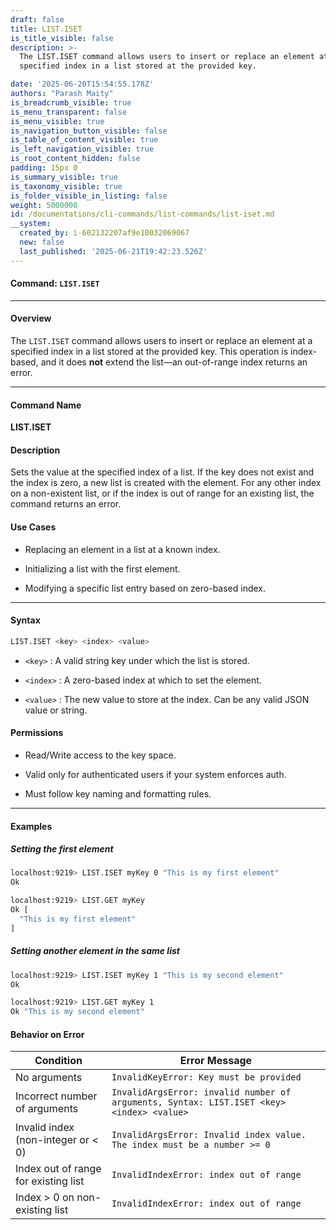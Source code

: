 ```yaml
---
draft: false
title: LIST.ISET
is_title_visible: false
description: >-
  The LIST.ISET command allows users to insert or replace an element at a
  specified index in a list stored at the provided key. 

date: '2025-06-20T15:54:55.178Z'
authors: "Parash Maity"
is_breadcrumb_visible: true
is_menu_transparent: false
is_menu_visible: true
is_navigation_button_visible: false
is_table_of_content_visible: true
is_left_navigation_visible: true
is_root_content_hidden: false
padding: 15px 0
is_summary_visible: true
is_taxonomy_visible: true
is_folder_visible_in_listing: false
weight: 5000000
id: /documentations/cli-commands/list-commands/list-iset.md
__system:
  created_by: i-602132207af9e10032069067
  new: false
  last_published: '2025-06-21T19:42:23.526Z'
---
```

#### Command: `LIST.ISET` 

***

#### Overview

The `LIST.ISET` command allows users to insert or replace an element at a specified index in a list stored at the provided key. This operation is index-based, and it does **not** extend the list—an out-of-range index returns an error.

***

#### Command Name

**LIST.ISET**

#### Description

Sets the value at the specified index of a list. If the key does not exist and the index is zero, a new list is created with the element. For any other index on a non-existent list, or if the index is out of range for an existing list, the command returns an error.

#### Use Cases

* Replacing an element in a list at a known index.

* Initializing a list with the first element.

* Modifying a specific list entry based on zero-based index.

***

#### Syntax

```bash 
LIST.ISET <key> <index> <value>
```

*  `<key>` : A valid string key under which the list is stored.

*  `<index>` : A zero-based index at which to set the element.

*  `<value>` : The new value to store at the index. Can be any valid JSON value or string.

#### Permissions

* Read/Write access to the key space.

* Valid only for authenticated users if your system enforces auth.

* Must follow key naming and formatting rules.

***

#### Examples

##### Setting the first element

```bash 
localhost:9219> LIST.ISET myKey 0 "This is my first element"
Ok

localhost:9219> LIST.GET myKey
Ok [
  "This is my first element"
]
```

##### Setting another element in the same list

```bash 
localhost:9219> LIST.ISET myKey 1 "This is my second element"
Ok

localhost:9219> LIST.GET myKey 1
Ok "This is my second element"
```

#### Behavior on Error

| Condition                            | Error Message                                                                              |
| ------------------------------------ | ------------------------------------------------------------------------------------------ |
| No arguments                         |  `InvalidKeyError: Key must be provided`                                                   |
| Incorrect number of arguments        |  `InvalidArgsError: invalid number of arguments, Syntax: LIST.ISET <key> <index> <value>`  |
| Invalid index (non-integer or < 0)   |  `InvalidArgsError: Invalid index value. The index must be a number >= 0`                  |
| Index out of range for existing list |  `InvalidIndexError: index out of range`                                                   |
| Index > 0 on non-existing list       |  `InvalidIndexError: index out of range`                                                   |

 
